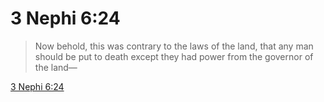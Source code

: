 # 3 Nephi 6:24

> Now behold, this was contrary to the laws of the land, that any man should be put to death except they had power from the governor of the land—

[3 Nephi 6:24](https://www.churchofjesuschrist.org/study/scriptures/bofm/3-ne/6?lang=eng&id=p24#p24)


